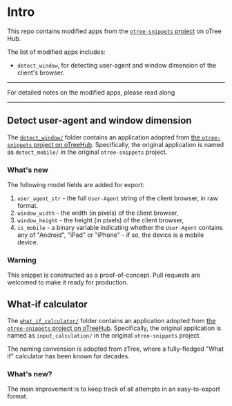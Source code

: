 # Intro
This repo contains modified apps from the [`otree-snippets`
project](https://www.otreehub.com/projects/otree-snippets/) on oTree Hub.

The list of modified apps includes:
* `detect_window`, for detecting user-agent and window dimension of the client's
  browser.
  
  
-----

For detailed notes on the modified apps, please read along

----

## Detect user-agent and window dimension
The
[`detect_window/`](https://github.com/UMBEE/modified-otree-snippets/tree/master/detect_window)
folder contains an application adopted from [the
`otree-snippets` project on
oTreeHub](https://www.otreehub.com/projects/otree-snippets/). Specifically, the
original application is named as `detect_mobile/` in the original
`otree-snippets` project.

### What's new
The following model fields are added for export:
1. `user_agent_str` - the full `User-Agent` string of the client browser, in raw
   format.
2. `window_width` - the width (in pixels) of the client browser, 
4. `window_height` - the height (in pixels) of the client browser, 
3. `is_mobile` - a binary variable indicating whether the `User-Agent` contains
   any of "Android", "iPad" or "iPhone" - if so, the device is a mobile device.

### Warning
This snippet is constructed as a proof-of-concept. Pull requests are welcomed to
make it ready for production.


## What-if calculator
The
[`what_if_calculator/`](https://github.com/UMBEE/modified-otree-snippets/tree/master/what_if_calculator)
folder contains an application adopted from [the
`otree-snippets` project on
oTreeHub](https://www.otreehub.com/projects/otree-snippets/). Specifically, the
original application is named as `input_calculation/` in the original
`otree-snippets` project.

The naming convension is adopted from zTree, where a fully-fledged "What if"
calculator has been known for decades.

### What's new?
The main improvement is to keep track of all attempts in an easy-to-export
format.
